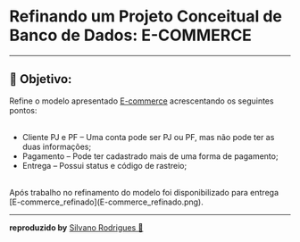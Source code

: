 
#  Refinando um Projeto Conceitual de Banco de Dados: E-COMMERCE
<hr/>

## 📑 Objetivo:

Refine o modelo apresentado [E-commerce](E-commerce.png) acrescentando os seguintes pontos:<br/>
<br/>
* Cliente PJ e PF – Uma conta pode ser PJ ou PF, mas não pode ter as duas informações;
* Pagamento – Pode ter cadastrado mais de uma forma de pagamento;
* Entrega – Possui status e código de rastreio;
<br/>
Após trabalho no refinamento do modelo foi disponibilizado para entrega [E-commerce_refinado](E-commerce_refinado.png).
<hr/>

**reproduzido by** [Silvano Rodrigues 🖖](https://github.com/Silvanors)

  
